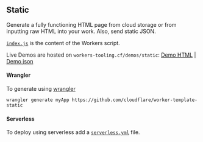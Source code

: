 ## Static

Generate a fully functioning HTML page from cloud storage or from inputting raw HTML into your work. Also, send static JSON.

[`index.js`](https://github.com/cloudflare/worker-template-static/blob/master/index.js) is the content of the Workers script.

Live Demos are hosted on `workers-tooling.cf/demos/static`:
[Demo HTML](http://workers-tooling.cf/demos/static/html) | [Demo json](http://workers-tooling.cf/demos/static/json)

#### Wrangler

To generate using [wrangler](https://github.com/cloudflare/wrangler)

```
wrangler generate myApp https://github.com/cloudflare/worker-template-static
```

#### Serverless

To deploy using serverless add a [`serverless.yml`](https://serverless.com/framework/docs/providers/cloudflare/) file.

